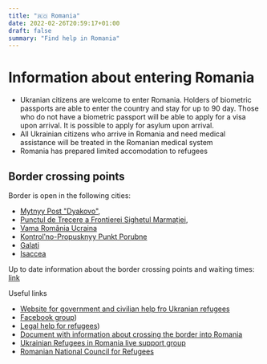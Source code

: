 ```yaml
---
title: "🇷🇴 Romania"
date: 2022-02-26T20:59:17+01:00
draft: false
summary: "Find help in Romania"
---
```


# Information about entering Romania
- Ukranian citizens are welcome to enter Romania. Holders of biometric passports are able to enter the country and stay for up to 90 day. Those who do not have a biometric passport will be able to apply for a visa upon arrival. It is possible to apply for asylum upon arrival.
- All Ukrainian citizens who arrive in Romania and need medical assistance will be treated in the Romanian medical system
- Romania has prepared limited accomodation to refugees
## Border crossing points
Border is open in the following cities: 
- [Mytnyy Post "Dyakovo"](https://www.google.de/maps/place/Mytnyy+Post+%22Dyakovo%22/@47.9239516,22.7373791,9.26z/data=!4m10!1m3!11m2!2smbLiLGCbT_KQsWMfr5SuGQ!3e3!3m5!1s0x47383d45ebe8aa51:0x5ae28dfde900177e!8m2!3d47.9991048!4d23.0022411!15sCgEqkgEXYm9yZGVyX2Nyb3NzaW5nX3N0YXRpb24), 
- [Punctul de Trecere a Frontierei Sighetul Marmației](https://www.google.de/maps/place/Punctul+de+Trecere+a+Frontierei+Sighetul+Marma%C8%9Biei/@47.9469483,23.2133547,9.26z/data=!4m10!1m3!11m2!2smbLiLGCbT_KQsWMfr5SuGQ!3e3!3m5!1s0x4737bb75bc343ae7:0xb6a5c500525756cc!8m2!3d47.9389198!4d23.8775946!15sCgEqkgEXYm9yZGVyX2Nyb3NzaW5nX3N0YXRpb24), 
- [Vama România Ucraina](https://www.google.de/maps/place/Vama+Rom%C3%A2nia+Ucraina/@47.8481265,25.0403075,9.84z/data=!4m10!1m3!11m2!2smbLiLGCbT_KQsWMfr5SuGQ!3e3!3m5!1s0x47343b127eb82a33:0xb1d9b8358a84cedc!8m2!3d47.9468208!4d25.6207606!15sCgEqkgEOY3VzdG9tc19vZmZpY2U)
- [Kontrolʹno-Propusknyy Punkt Porubne](https://www.google.de/maps/place/Kontrol%CA%B9no-Propusknyy+Punkt+Porubne/@47.8686928,25.8111997,9.84z/data=!4m10!1m3!11m2!2smbLiLGCbT_KQsWMfr5SuGQ!3e3!3m5!1s0x473469e66579dc39:0x30812987ddc90248!8m2!3d47.9887153!4d26.060037!15sCgEqkgEXYm9yZGVyX2Nyb3NzaW5nX3N0YXRpb24)
- [Galati ](https://www.google.de/maps/place/Gala%C8%9Bi,+Romania/@45.3714046,27.9565355,9.11z/data=!4m5!3m4!1s0x40b6dee589f2c4b5:0x53d7342f252d702b!8m2!3d45.4353208!4d28.0079945)
- [Isaccea](https://www.google.de/maps/place/Isaccea,+Romania/@45.2635533,28.4261041,13z/data=!3m1!4b1!4m5!3m4!1s0x40b738be9e2486ab:0xf9d15b7e474ab8d0!8m2!3d45.265423!4d28.4607273)

Up to date information about the border crossing points and waiting times: [link](https://www.politiadefrontiera.ro/ro/traficonline/?dt=1&vw=1)

Useful links
- [Website for government and civilian help fro Ukranian refugees](https://refugees.ro/)
- [Facebook group](https://www.facebook.com/groups/alaturideucraina))
- [Legal help for refugees](https://asylum.jrsromania.ro/))
- [Document with information about crossing the border into Romania](https://docs.google.com/document/d/1JppqxuAdnm8onLxv7Qdtyx6EqCj6-sqWvRrFPKItbYI/edit?fbclid=IwAR35KJwVFjzWmQryivM5Lszx1R4-nR9LthQAWZSE3uw2u3icCXlaelh_eHU)
- [Ukrainian Refugees in Romania live support group](https://www.facebook.com/groups/1330704040731625)
- [Romanian National Council for Refugees](https://diaspora-engagement.eu/org/the-romanian-national-council-for-refugees/?fbclid=IwAR3TEaHKNFzPGi0TPcHLbsJSnhZi-ZU8bk1Hsc91vN0a5Uq0pkgib9rCq2A)